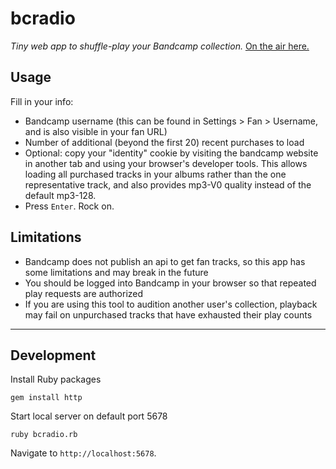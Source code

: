 # bcradio

_Tiny web app to shuffle-play your Bandcamp collection._ [On the air here.](http://bcradio.muskratworks.com)

## Usage

Fill in your info:
* Bandcamp username (this can be found in Settings > Fan > Username, and is also visible in your fan URL)
* Number of additional (beyond the first 20) recent purchases to load
* Optional: copy your "identity" cookie by visiting the bandcamp website in another tab and using your browser's developer tools. This allows loading all purchased tracks in your albums rather than the one representative track, and also provides mp3-V0 quality instead of the default mp3-128.
* Press `Enter`. Rock on.

## Limitations

* Bandcamp does not publish an api to get fan tracks, so this app has some limitations and may break in the future
* You should be logged into Bandcamp in your browser so that repeated play requests are authorized
* If you are using this tool to audition another user's collection, playback may fail on unpurchased tracks that have exhausted their play counts

-------------
## Development

Install Ruby packages
```
gem install http
````

Start local server on default port 5678
```
ruby bcradio.rb
```

Navigate to `http://localhost:5678`. 
